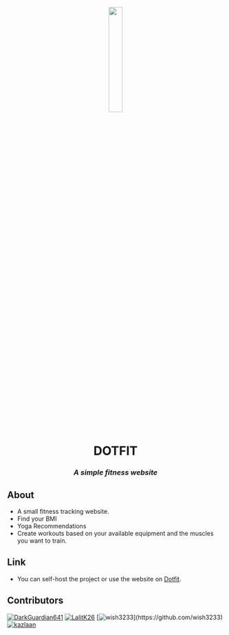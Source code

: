 <div align="center">
<img src="https://github.com/DarkGuardian641/Dot-Fit/blob/main/assets/img/logo-nav.png" width=25% height=25% />
<h1>DOTFIT</h1>
<h3><em> A simple fitness website</em></h3>
</div>

## About

- A small fitness tracking website.
- Find your BMI
- Yoga Recommendations
- Create workouts based on your available equipment and the muscles you want to train.

## Link

- You can self-host the project or use the website on [Dotfit]().

## Contributors

[![DarkGuardian641]([https://avatars.githubusercontent.com/u/91188597?v=4)](https://github.com/DarkGuardian641)
[![LalitK26]([https://github-production-user-asset-.s3.amazonaws.com/43953403/248202501-4d5ae3c3-b83b-4a2c-b7e2-0e38705f5487.jpg](https://avatars.githubusercontent.com/u/36792015?v=4))](https://github.com/LalitK26)
[![wish3233]([[https://github-production-user-asset-6210df.s3.amazonaws.com/43953403/251365548-f713917f-93f9-416b-af75-24bfed8dd2f5.jpg](https://avatars.githubusercontent.com/u/156273224?v=4)](https://avatars.githubusercontent.com/u/156273224?s=400&v=4))](https://github.com/wish3233)
[![kazlaan]()]()
